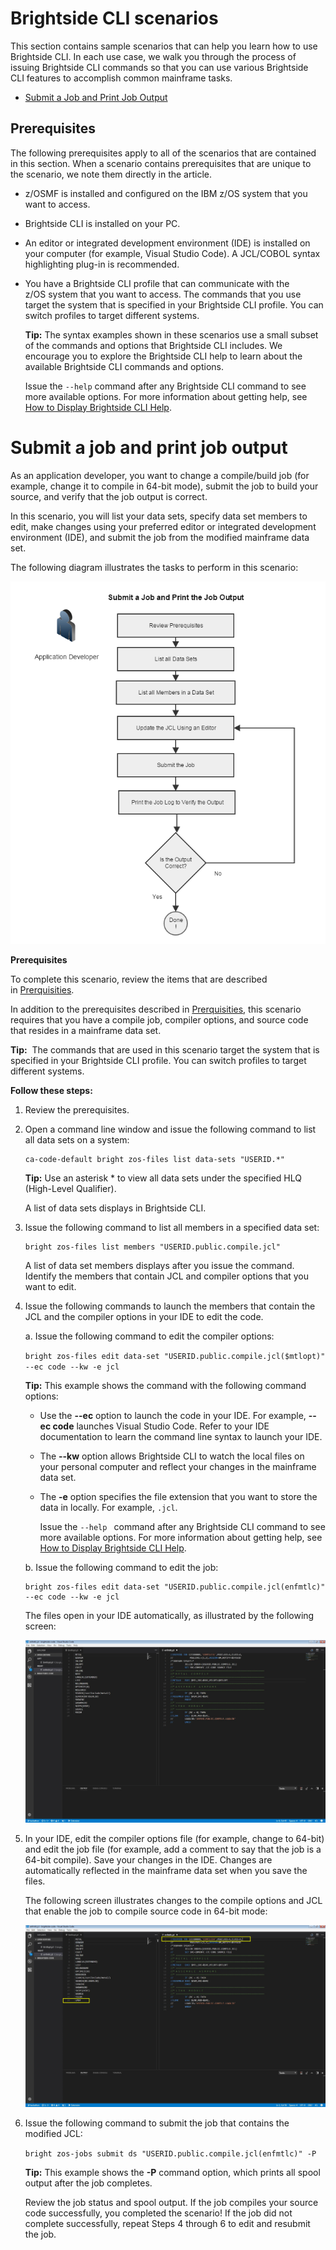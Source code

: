 # Brightside CLI scenarios

This section contains sample scenarios that can help you learn how to use Brightside CLI. In each use case, we walk you through the process of issuing Brightside CLI commands so that you can use various Brightside CLI features to accomplish common mainframe tasks.

  - [Submit a Job and Print Job Output](#submit-a-job-and-print-job-output)

## Prerequisites

The following prerequisites apply to all of the scenarios that are contained in this section. When a scenario contains prerequisites that are unique to the scenario, we note them directly in the article.

  - z/OSMF is installed and configured on the IBM z/OS system that you want to access.

  - Brightside CLI is installed on your PC.

  - An editor or integrated development environment (IDE) is installed on your computer (for example, Visual Studio Code). A JCL/COBOL syntax highlighting plug-in is recommended.

  - You have a Brightside CLI profile that can communicate with the z/OS system that you want to access. The commands that you use target the system that is specified in your Brightside CLI profile. You can switch profiles to target different systems.
    
    **Tip:** The syntax examples shown in these scenarios use a small subset of the commands and options that Brightside CLI includes. We encourage you to explore the Brightside CLI help to learn about the available Brightside CLI commands and options.
    
    Issue the `--help` command after any Brightside CLI command to see more available options. For more information about getting help, see [How to Display Brightside CLI Help](cli-howtodisplaybrightsidehelp.md).

# Submit a job and print job output
As an application developer, you want to change a compile/build job (for
example, change it to compile in 64-bit mode), submit the job to build
your source, and verify that the job output is
correct.

In this scenario, you will list your data sets, specify data set members to edit, make changes using your preferred editor or integrated development environment (IDE), and submit the job from the modified mainframe data set.

The following diagram illustrates the tasks to perform in this scenario:

![Submit a Job and Print the Job Output](/images/scenario/441193422.png "Submit a Job and Print the Job Output")

**Prerequisites**

To complete this scenario, review the items that are described in [Prerquisities](#prerequisites).

In addition to the prerequisites described in [Prerquisities](#prerequisites), this scenario requires that you have a compile job, compiler options, and source code that resides in a mainframe data set.

**Tip:**  The commands that are used in this scenario target the system
that is specified in your Brightside CLI profile. You can switch
profiles to target different systems.

**Follow these steps:**

1.  Review the prerequisites.

2.  Open a command line window and issue the following command to list all data sets on a system:   
    ```
    ca-code-default bright zos-files list data-sets "USERID.*"
    ```    
    **Tip:** Use an asterisk * to view all data sets under the specified HLQ (High-Level Qualifier).
    
    A list of data sets displays in Brightside CLI.

3.  Issue the following command to list all members in a specified data
    set:
    ```
    bright zos-files list members "USERID.public.compile.jcl"
    ```   
    A list of data set members displays after you issue the command.
    Identify the members that contain JCL and compiler options that you
    want to edit.

4.  Issue the following commands to launch the members that contain the JCL and the compiler options in your IDE to edit the code.
    
    a.  Issue the following command to edit the compiler
        options: 

    ```bright zos-files edit data-set "USERID.public.compile.jcl($mtlopt)" --ec code --kw -e jcl```

     **Tip:** This example shows the command with the following command options: 
        
    - Use the **--ec** option to launch the code in your IDE. For example, **--ec code** launches Visual Studio Code. Refer to your IDE documentation to learn the command line syntax to launch your IDE.
    - The **--kw** option allows Brightside CLI to watch the local files on your personal computer and reflect your changes in the mainframe data set.
    - The **-e** option specifies the file extension that you want to store the data in locally. For example, `.jcl`.
        
        Issue the `--help ` command after any Brightside CLI command to see more available options. For more information about getting help, see [How to Display Brightside CLI Help](cli-howtodisplaybrightsidehelp.md).
          
    b.  Issue the following command to edit the job:   
     ```
     bright zos-files edit data-set "USERID.public.compile.jcl(enfmtlc)" --ec code --kw -e jcl
     ```            
    The files open in your IDE automatically, as illustrated by the following screen:
             
    ![Edit jcl and compiler options to compile in 64-bit mode in Visual Studio Code](/images/scenario/441193424.png "Edit a Job in Visual Studio Code - Before")
  

5.  In your IDE, edit the compiler options file (for example, change to 64-bit) and edit the job file (for example, add a comment to say that the job is a 64-bit
    compile). Save your changes in the IDE. Changes are automatically
    reflected in the mainframe data set when you save the files.
    
    The following screen illustrates changes to the compile options and JCL that enable the job to
    compile source code in 64-bit mode:
    
    ![Edit jcl and compiler options to compile in 64-bit mode in Visual Studio Code](/images/scenario/441193423.png "Edit a Job in Visual Studio Code - After")
    
6.  Issue the following command to submit the job that contains the modified JCL:  
    
    ```bright zos-jobs submit ds "USERID.public.compile.jcl(enfmtlc)" -P```   
    
    **Tip:** This example shows the **-P** command option, which prints all spool output after the job completes.
       
    Review the job status and spool output. If the job compiles your source code successfully, you completed the scenario! If the job did not complete successfully, repeat Steps 4 through 6 to edit and resubmit the job. 
    

    

    